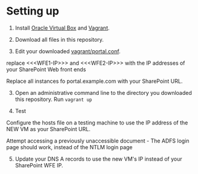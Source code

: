 # Setting up

1. Install [Oracle Virtual Box](https://www.virtualbox.org/) and [Vagrant](https://www.vagrantup.com/).

2. Download all files in this repository.

2. Edit your downloaded [vagrant/portal.conf](https://github.com/crossan007/SharePoint-Office-16-Claims-Proxy/blob/master/vagrant/portal.conf).  

replace &lt;&lt;&lt;WFE1-IP&gt;&gt;&gt; and &lt;&lt;&lt;WFE2-IP&gt;&gt;&gt; with the IP addresses of your SharePoint Web front ends

Replace all instances fo portal.example.com with your SharePoint URL.

3.  Open an administrative command line to the directory you downloaded this repository. Run ```vagrant up```

4. Test

Configure the hosts file on a testing machine to use the IP address of the NEW VM as your SharePoint URL.

Attempt accessing a previously unaccessible document - The ADFS login page should work, instead of the NTLM login page

5.  Update your DNS A records to use the new VM's IP instead of your SharePoint WFE IP.

